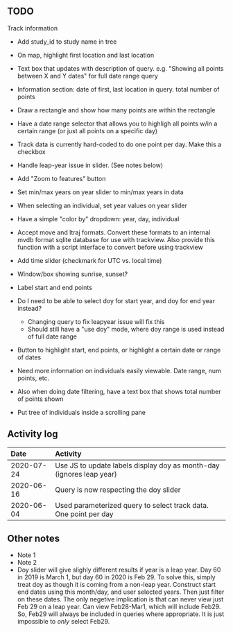 ## TODO

Track information
* Add study_id to study name in tree
* On map, highlight first location and last location
* Text box that updates with description of query.
  e.g. "Showing all points between X and Y dates" for full date range query
* Information section: date of first, last location in query. total number of points
* Draw a rectangle and show how many points are within the rectangle

* Have a date range selector that allows you to highligh all points w/in a certain range (or just all points on a specific day)
* Track data is currently hard-coded to do one point per day. Make this a checkbox
* Handle leap-year issue in slider. (See notes below)
* Add "Zoom to features" button
* Set min/max years on year slider to min/max years in data
* When selecting an individual, set year values on year slider
* Have a simple "color by" dropdown: year, day, individual
* Accept move and ltraj formats. Convert these formats to an internal mvdb format sqlite database
  for use with trackview. Also provide this function with a script interface to convert before using
  trackview
* Add time slider (checkmark for UTC vs. local time)
* Window/box showing sunrise, sunset?
* Label start and end points
* Do I need to be able to select doy for start year, and doy for end year instead?
  * Changing query to fix leapyear issue will fix this
  * Should still have a "use doy" mode, where doy range is used instead of full date range

* Button to highlight start, end points, or highlight a certain date or range of dates
* Need more information on individuals easily viewable. Date range, num points, etc.
* Also when doing date filtering, have a text box that shows total number of points shown
* Put tree of individuals inside a scrolling pane

## Activity log

|Date|Activity|
|:-|:------------|
|2020-07-24|Use JS to update labels display doy as month-day (ignores leap year)|
|2020-06-16|Query is now respecting the doy slider|
|2020-06-04|Used parameterized query to select track data. One point per day|

## Other notes
* Note 1
* Note 2
* Doy slider will give slighly different results if year is a leap year. 
  Day 60 in 2019 is March 1, but day 60 in 2020 is Feb 29. To solve this, simply treat doy as though it is coming from a non-leap year. Construct start end dates using this month/day, and user selected years. Then just filter on these dates. The only negetive implication is that can never view just Feb 29 on a leap year. Can view Feb28-Mar1, which will include Feb29. So, Feb29 will always be included in queries where appropriate. It is just impossible to *only* select Feb29.